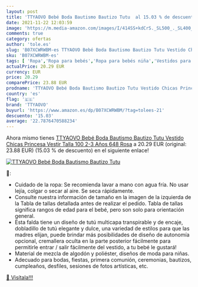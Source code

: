 ```yaml
---
layout: post
title: 'TTYAOVO Bebé Boda Bautismo Bautizo Tutu  al 15.03 % de descuento'
date: 2021-11-22 12:03:59
image: 'https://m.media-amazon.com/images/I/414SS+kdCrS._SL500_._SL400_.jpg'
comments: true
category: ofertas
author: 'tole.es'
slug: 'B07XCWRWBM-es TTYAOVO Bebé Boda Bautismo Bautizo Tutu Vestido Chicas...'
sku: 'B07XCWRWBM-es'
tags: [ 'Ropa','Ropa para bebés','Ropa para bebés niña','Vestidos para bebés niña','bebé','ttyaovo', ]
actualPrice: 20.29 EUR
currency: EUR
price: 20.29
comparePrice: 23.88 EUR
prodname: 'TTYAOVO Bebé Boda Bautismo Bautizo Tutu Vestido Chicas Princesa Vestir Talla 100  2-3 Años 648 Rosa'
country: 'es'
flag: '🇪🇸'
brand: 'TTYAOVO'
buyurl: 'https://www.amazon.es/dp/B07XCWRWBM/?tag=tolees-21'
descuento: '15.03'
average: '22.7876470588234'
---
```


Ahora mismo tienes [TTYAOVO Bebé Boda Bautismo Bautizo Tutu Vestido Chicas Princesa Vestir Talla 100  2-3 Años 648 Rosa](https://www.amazon.es/dp/B07XCWRWBM/?tag=tolees-21) a 20.29 EUR (original: 23.88 EUR) (15.03 %  de descuento) en el siguiente enlace!

[![TTYAOVO Bebé Boda Bautismo Bautizo Tutu ](https://m.media-amazon.com/images/I/414SS+kdCrS._SL500_._SL400_.jpg)](https://www.amazon.es/dp/B07XCWRWBM/?tag=tolees-21)

🔎:

- Cuidado de la ropa: Se recomienda lavar a mano con agua fría. No usar lejía, colgar o secar al aire. Se seca rápidamente.
- Consulte nuestra información de tamaño en la imagen de la izquierda de la Tabla de tallas detallada antes de realizar el pedido. Tabla de tallas significa rangos de edad para el bebé, pero son solo para orientación general.
- Esta falda tiene un diseño de tutú multicapa transpirable y de encaje, dobladillo de tutú elegante y dulce, una variedad de estilos para que las madres elijan, puede brindar más posibilidades de diseño de autonomía opcional, cremallera oculta en la parte posterior fácilmente para permitirle entrar / salir fácilmente del vestido, a tu bebé le gustará!
- Material de mezcla de algodón y poliéster, diseños de moda para niñas.
- Adecuado para bodas, fiestas, primera comunión, ceremonias, bautizos, cumpleaños, desfiles, sesiones de fotos artísticas, etc.

[🛒 Visítala!!!](https://www.amazon.es/dp/B07XCWRWBM/?tag=tolees-21)

